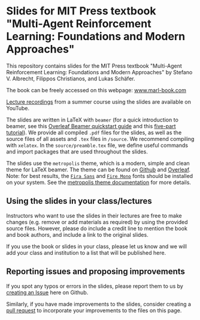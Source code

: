 # Slides for MIT Press textbook "Multi-Agent Reinforcement Learning: Foundations and Modern Approaches"

This repository contains slides for the MIT Press textbook "Multi-Agent Reinforcement Learning: Foundations and Modern Approaches" by Stefano V. Albrecht, Filippos Christianos, and Lukas Schäfer.

The book can be freely accessed on this webpage: www.marl-book.com

[Lecture recordings](https://www.youtube.com/playlist?list=PLkoCa1tf0XjCU6GkAfRCkChOOSH6-JC_2) from a summer course using the slides are available on YouTube.

The slides are written in LaTeX with `beamer` (for a quick introduction to beamer, see this [Overleaf Beamer quickstart guide](https://www.overleaf.com/learn/latex/Beamer) and this [five-part tutorial](https://www.overleaf.com/learn/latex/Beamer_Presentations%3A_A_Tutorial_for_Beginners_(Part_1)%E2%80%94Getting_Started)). We provide all compiled `.pdf` files for the slides, as well as the source files of all assets and `.tex` files in `/source`. We recommend compiling with `xelatex`. In the `source/preamble.tex` file, we define useful commands and import packages that are used throughout the slides.

The slides use the `metropolis` theme, which is a modern, simple and clean theme for LaTeX beamer. The theme can be found on [Github](https://github.com/matze/mtheme) and [Overleaf](https://www.overleaf.com/latex/templates/metropolis-beamer-theme/qzyvdhrntfmr). Note: for best results, the [`Fira Sans`](https://fonts.google.com/specimen/Fira+Sans) and [`Fire Mono`](https://fonts.google.com/specimen/Fira+Mono) fonts should be installed on your system. See the [metropolis theme documentation](https://github.com/matze/mtheme?tab=readme-ov-file#installation) for more details.


## Using the slides in your class/lectures

Instructors who want to use the slides in their lectures are free to make changes (e.g. remove or add materials as required) by using the provided source files. However, please do include a credit line to mention the book and book authors, and include a link to the original slides.

If you use the book or slides in your class, please let us know and we will add your class and institution to a list that will be published here.

## Reporting issues and proposing improvements

If you spot any typos or errors in the slides, please report them to us by [creating an Issue](https://docs.github.com/en/issues/tracking-your-work-with-issues/creating-an-issue) here on Github.

Similarly, if you have made improvements to the slides, consider creating a [pull request](https://docs.github.com/en/pull-requests/collaborating-with-pull-requests/incorporating-changes-from-a-pull-request/merging-a-pull-request) to incorporate your improvements to the files on this page.
